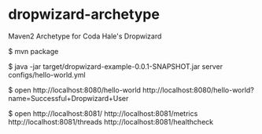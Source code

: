dropwizard-archetype
====================

Maven2 Archetype for Coda Hale&#39;s Dropwizard

$ mvn package

$ java -jar target/dropwizard-example-0.0.1-SNAPSHOT.jar server configs/hello-world.yml

$ open http://localhost:8080/hello-world http://localhost:8080/hello-world?name=Successful+Dropwizard+User

$ open http://localhost:8081/ http://localhost:8081/metrics http://localhost:8081/threads http://localhost:8081/healthcheck


